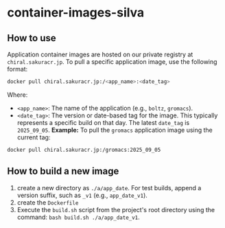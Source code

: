 # container-images-silva

## How to use

Application container images are hosted on our private registry at `chiral.sakuracr.jp`.
To pull a specific application image, use the following format:

```bash
docker pull chiral.sakuracr.jp:/<app_name>:<date_tag>
```

Where:

- `<app_name>`: The name of the application (e.g., `boltz`, `gromacs`).
- `<date_tag>`: The version or date-based tag for the image. This typically represents a specific build on that day.
  The latest `date_tag` is `2025_09_05`.
  **Example:** To pull the `gromacs` application image using the current tag:

```bash
docker pull chiral.sakuracr.jp:/gromacs:2025_09_05
```

## How to build a new image

1. create a new directory as `./a/app_date`. For test builds, append a version suffix, such as `_v1` (e.g., `app_date_v1`).
2. create the `Dockerfile`
3. Execute the `build.sh` script from the project's root directory using the command: `bash build.sh ./a/app_date_v1`.
